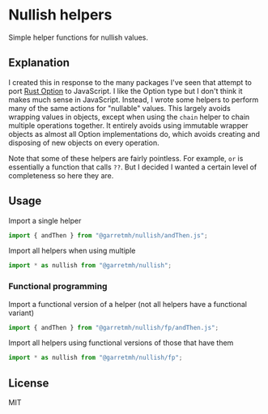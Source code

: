 # Nullish helpers

Simple helper functions for nullish values.

## Explanation

I created this in response to the many packages I've seen that attempt to port
[Rust Option](https://doc.rust-lang.org/std/option/) to JavaScript. I like the
Option type but I don't think it makes much sense in JavaScript. Instead, I
wrote some helpers to perform many of the same actions for "nullable" values.
This largely avoids wrapping values in objects, except when using the `chain`
helper to chain multiple operations together. It entirely avoids using immutable
wrapper objects as almost all Option implementations do, which avoids creating
and disposing of new objects on every operation.

Note that some of these helpers are fairly pointless. For example, `or` is
essentially a function that calls `??`. But I decided I wanted a certain level
of completeness so here they are.

## Usage

Import a single helper

```ts
import { andThen } from "@garretmh/nullish/andThen.js";
```

Import all helpers when using multiple

```ts
import * as nullish from "@garretmh/nullish";
```

### Functional programming

Import a functional version of a helper (not all helpers have a functional
variant)

```ts
import { andThen } from "@garretmh/nullish/fp/andThen.js";
```

Import all helpers using functional versions of those that have them

```ts
import * as nullish from "@garretmh/nullish/fp";
```

## License

MIT
